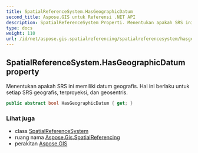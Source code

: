 ```yaml
---
title: SpatialReferenceSystem.HasGeographicDatum
second_title: Aspose.GIS untuk Referensi .NET API
description: SpatialReferenceSystem Properti. Menentukan apakah SRS ini memiliki datum geografis. Hal ini berlaku untuk setiap SRS geografis terproyeksi dan geosentris.
type: docs
weight: 110
url: /id/net/aspose.gis.spatialreferencing/spatialreferencesystem/hasgeographicdatum/
---
```

## SpatialReferenceSystem.HasGeographicDatum property

Menentukan apakah SRS ini memiliki datum geografis. Hal ini berlaku untuk setiap SRS geografis, terproyeksi, dan geosentris.

```csharp
public abstract bool HasGeographicDatum { get; }
```

### Lihat juga

* class [SpatialReferenceSystem](../)
* ruang nama [Aspose.Gis.SpatialReferencing](../../spatialreferencesystem/)
* perakitan [Aspose.GIS](../../../)



